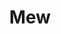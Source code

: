 ---
title: "Mew"
summary: "Danish art rock band, founded in 1994 in Hellerup, Denmark. The band has won several Danish and international music awards. Johan Wohlert left the band in 2006 before the birth of his first child together with , but made a return in 2013 while the band were in the studio, before making his first live appearances since his departure in 2014. Bo Madsen left the band in 2015. Mads Wegner was added to their touring lineup after Bo's departure but not considered an official member of the group. Current members: Jonas Bjerre – lead vocals Johan Wohlert – bass Silas Utke Graae Jørgensen – drums Former members: Bo Madsen – guitar Touring members: Nick Watts – keyboards, backing vocals, guitar Mads Wegner – The copyright entry is ."
slug: "mew"
image: "mew.jpg"
apple_music_artist_url: "https://music.apple.com/gb/artist/mew/13813453"
wikipedia_url: "none"
---